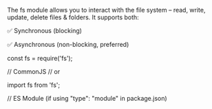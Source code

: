 The fs module allows you to interact with the file system – read, write, update, delete files & folders. It supports both:

✅ Synchronous (blocking)

✅ Asynchronous (non-blocking, preferred)



const fs = require('fs'); 

// CommonJS
// or

import fs from 'fs'; 

// ES Module (if using "type": "module" in package.json)
